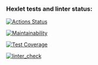 ### Hexlet tests and linter status:
[![Actions Status](https://github.com/Granik85/python-project-lvl2/workflows/hexlet-check/badge.svg)](https://github.com/Granik85/python-project-lvl2/actions)

[![Maintainability](https://api.codeclimate.com/v1/badges/a89fba018b88aa5de804/maintainability)](https://codeclimate.com/github/Granik85/python-project-lvl2/maintainability)

[![Test Coverage](https://api.codeclimate.com/v1/badges/a89fba018b88aa5de804/test_coverage)](https://codeclimate.com/github/Granik85/python-project-lvl2/test_coverage)

[![linter_check](https://github.com/Granik85/python-project-lvl2/actions/workflows/linter_check.yml/badge.svg)](https://github.com/Granik85/python-project-lvl2/actions/workflows/linter_check.yml)

